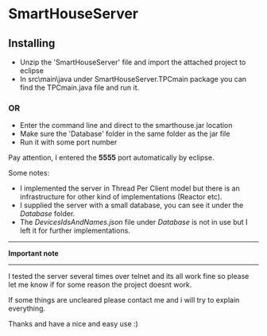 # SmartHouseServer
## Installing

* Unzip the 'SmartHouseServer' file and import the attached project to eclipse
* In src\main\java under SmartHouseServer.TPCmain package you can find the TPCmain.java file and run it.

### OR
* Enter the command line and direct to the smarthouse.jar location
* Make sure the 'Database' folder in the same folder as the jar file
* Run it with some port number

 Pay attention, I entered the **5555** port automatically by eclipse.




Some notes:

* I implemented the server in Thread Per Client model but there is an infrastructure for other kind of implementations (Reactor etc).
* I supplied the server with a small database, you can see it under the *Database* folder.
* The *DevicesIdsAndNames.json* file under *Database*  is not in use but I left it for further implementations.

***********************
******Important note******
***********************

I tested the server several times over telnet and its all work fine so please let me know if for some reason the project doesnt work.

If some things are uncleared please contact me and i will try to explain everything.

Thanks and have a nice and easy use :)
